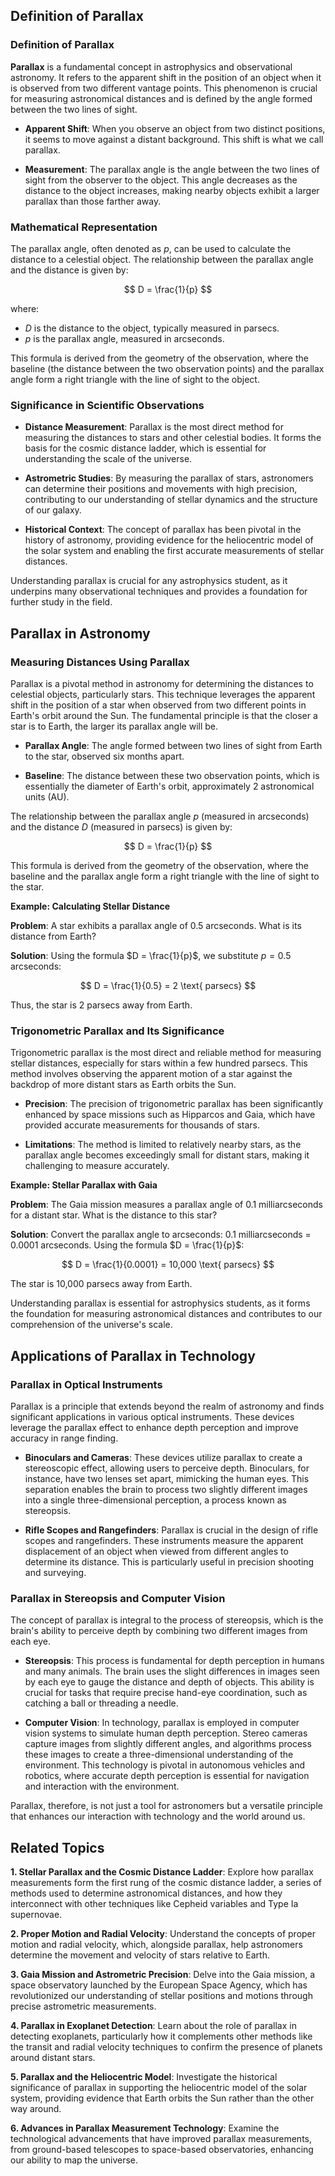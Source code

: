 ## Definition of Parallax

### Definition of Parallax

**Parallax** is a fundamental concept in astrophysics and observational astronomy. It refers to the apparent shift in the position of an object when it is observed from two different vantage points. This phenomenon is crucial for measuring astronomical distances and is defined by the angle formed between the two lines of sight.

- **Apparent Shift**: When you observe an object from two distinct positions, it seems to move against a distant background. This shift is what we call parallax.

- **Measurement**: The parallax angle is the angle between the two lines of sight from the observer to the object. This angle decreases as the distance to the object increases, making nearby objects exhibit a larger parallax than those farther away.

### Mathematical Representation

The parallax angle, often denoted as $p$, can be used to calculate the distance to a celestial object. The relationship between the parallax angle and the distance is given by:

$$
D = \frac{1}{p}
$$

where:
- $D$ is the distance to the object, typically measured in parsecs.
- $p$ is the parallax angle, measured in arcseconds.

This formula is derived from the geometry of the observation, where the baseline (the distance between the two observation points) and the parallax angle form a right triangle with the line of sight to the object.

### Significance in Scientific Observations

- **Distance Measurement**: Parallax is the most direct method for measuring the distances to stars and other celestial bodies. It forms the basis for the cosmic distance ladder, which is essential for understanding the scale of the universe.

- **Astrometric Studies**: By measuring the parallax of stars, astronomers can determine their positions and movements with high precision, contributing to our understanding of stellar dynamics and the structure of our galaxy.

- **Historical Context**: The concept of parallax has been pivotal in the history of astronomy, providing evidence for the heliocentric model of the solar system and enabling the first accurate measurements of stellar distances.

Understanding parallax is crucial for any astrophysics student, as it underpins many observational techniques and provides a foundation for further study in the field.

## Parallax in Astronomy

### Measuring Distances Using Parallax

Parallax is a pivotal method in astronomy for determining the distances to celestial objects, particularly stars. This technique leverages the apparent shift in the position of a star when observed from two different points in Earth's orbit around the Sun. The fundamental principle is that the closer a star is to Earth, the larger its parallax angle will be.

- **Parallax Angle**: The angle formed between two lines of sight from Earth to the star, observed six months apart.

- **Baseline**: The distance between these two observation points, which is essentially the diameter of Earth's orbit, approximately 2 astronomical units (AU).

The relationship between the parallax angle $p$ (measured in arcseconds) and the distance $D$ (measured in parsecs) is given by:

$$
D = \frac{1}{p}
$$

This formula is derived from the geometry of the observation, where the baseline and the parallax angle form a right triangle with the line of sight to the star.

<div class="example-box" style="clear: both;">

**Example: Calculating Stellar Distance**

**Problem**: A star exhibits a parallax angle of 0.5 arcseconds. What is its distance from Earth?

**Solution**: Using the formula $D = \frac{1}{p}$, we substitute $p = 0.5$ arcseconds:

$$
D = \frac{1}{0.5} = 2 \text{ parsecs}
$$

Thus, the star is 2 parsecs away from Earth.

</div>

### Trigonometric Parallax and Its Significance

Trigonometric parallax is the most direct and reliable method for measuring stellar distances, especially for stars within a few hundred parsecs. This method involves observing the apparent motion of a star against the backdrop of more distant stars as Earth orbits the Sun.

- **Precision**: The precision of trigonometric parallax has been significantly enhanced by space missions such as Hipparcos and Gaia, which have provided accurate measurements for thousands of stars.

- **Limitations**: The method is limited to relatively nearby stars, as the parallax angle becomes exceedingly small for distant stars, making it challenging to measure accurately.

<div class="example-box" style="clear: both;">

**Example: Stellar Parallax with Gaia**

**Problem**: The Gaia mission measures a parallax angle of 0.1 milliarcseconds for a distant star. What is the distance to this star?

**Solution**: Convert the parallax angle to arcseconds: $0.1$ milliarcseconds = $0.0001$ arcseconds. Using the formula $D = \frac{1}{p}$:

$$
D = \frac{1}{0.0001} = 10,000 \text{ parsecs}
$$

The star is 10,000 parsecs away from Earth.

</div>

Understanding parallax is essential for astrophysics students, as it forms the foundation for measuring astronomical distances and contributes to our comprehension of the universe's scale.

## Applications of Parallax in Technology

### Parallax in Optical Instruments

Parallax is a principle that extends beyond the realm of astronomy and finds significant applications in various optical instruments. These devices leverage the parallax effect to enhance depth perception and improve accuracy in range finding.

- **Binoculars and Cameras**: These devices utilize parallax to create a stereoscopic effect, allowing users to perceive depth. Binoculars, for instance, have two lenses set apart, mimicking the human eyes. This separation enables the brain to process two slightly different images into a single three-dimensional perception, a process known as stereopsis.

- **Rifle Scopes and Rangefinders**: Parallax is crucial in the design of rifle scopes and rangefinders. These instruments measure the apparent displacement of an object when viewed from different angles to determine its distance. This is particularly useful in precision shooting and surveying.

### Parallax in Stereopsis and Computer Vision

The concept of parallax is integral to the process of stereopsis, which is the brain's ability to perceive depth by combining two different images from each eye.

- **Stereopsis**: This process is fundamental for depth perception in humans and many animals. The brain uses the slight differences in images seen by each eye to gauge the distance and depth of objects. This ability is crucial for tasks that require precise hand-eye coordination, such as catching a ball or threading a needle.

- **Computer Vision**: In technology, parallax is employed in computer vision systems to simulate human depth perception. Stereo cameras capture images from slightly different angles, and algorithms process these images to create a three-dimensional understanding of the environment. This technology is pivotal in autonomous vehicles and robotics, where accurate depth perception is essential for navigation and interaction with the environment.

Parallax, therefore, is not just a tool for astronomers but a versatile principle that enhances our interaction with technology and the world around us.

## Related Topics



<div class="related-topics" style="clear: both;">

**1. Stellar Parallax and the Cosmic Distance Ladder**: Explore how parallax measurements form the first rung of the cosmic distance ladder, a series of methods used to determine astronomical distances, and how they interconnect with other techniques like Cepheid variables and Type Ia supernovae.

**2. Proper Motion and Radial Velocity**: Understand the concepts of proper motion and radial velocity, which, alongside parallax, help astronomers determine the movement and velocity of stars relative to Earth.

**3. Gaia Mission and Astrometric Precision**: Delve into the Gaia mission, a space observatory launched by the European Space Agency, which has revolutionized our understanding of stellar positions and motions through precise astrometric measurements.

**4. Parallax in Exoplanet Detection**: Learn about the role of parallax in detecting exoplanets, particularly how it complements other methods like the transit and radial velocity techniques to confirm the presence of planets around distant stars.

**5. Parallax and the Heliocentric Model**: Investigate the historical significance of parallax in supporting the heliocentric model of the solar system, providing evidence that Earth orbits the Sun rather than the other way around.

**6. Advances in Parallax Measurement Technology**: Examine the technological advancements that have improved parallax measurements, from ground-based telescopes to space-based observatories, enhancing our ability to map the universe.

</div>